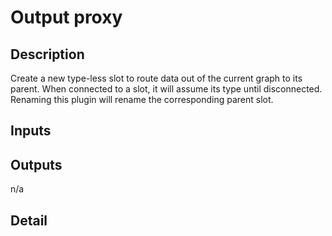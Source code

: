 # Output proxy

## Description
Create a new type-less slot to route data out of the current graph to its parent. When connected to a slot, it will assume its type until disconnected. Renaming this plugin will rename the corresponding parent slot.

## Inputs
## Outputs
n/a

## Detail

